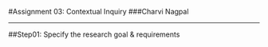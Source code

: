 #Assignment 03: Contextual Inquiry
###Charvi Nagpal

---

##Step01: Specify the research goal & requirements




